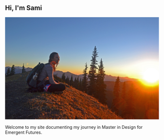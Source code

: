 ## Hi, I'm Sami

![](images/coverphoto.jpg)

Welcome to my site documenting my journey in Master in Design for Emergent Futures.
